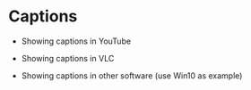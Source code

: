 ﻿# Captions

- Showing captions in YouTube

- Showing captions in VLC

- Showing captions in other software (use Win10 as example)
